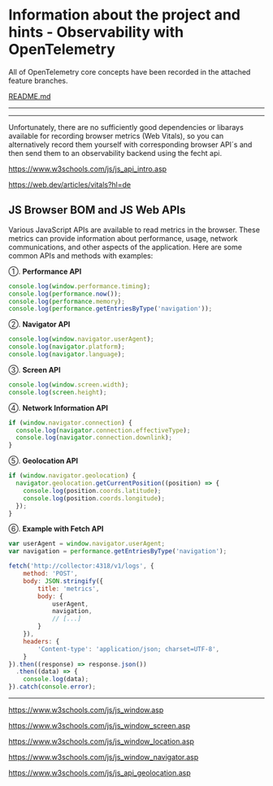 # Information about the project and hints - Observability with OpenTelemetry

All of OpenTelemetry core concepts have been recorded in the attached feature branches.

[README.md](README.md)

---
---

Unfortunately, there are no sufficiently good dependencies or libarays available for recording browser metrics (Web Vitals),
so you can alternatively record them yourself with corresponding browser API´s and then send them to an observability backend using the fecht api.

https://www.w3schools.com/js/js_api_intro.asp

https://web.dev/articles/vitals?hl=de

## JS Browser BOM and JS Web APIs

Various JavaScript APIs are available to read metrics in the browser.
These metrics can provide information about performance, usage, network communications,
and other aspects of the application. Here are some common APIs and methods with examples:

①. **Performance API**

```javascript
console.log(window.performance.timing);
console.log(performance.now());
console.log(performance.memory);
console.log(performance.getEntriesByType('navigation'));
```

②. **Navigator API**

```javascript
console.log(window.navigator.userAgent);
console.log(navigator.platform);
console.log(navigator.language);
```

③. **Screen API**

```javascript
console.log(window.screen.width);
console.log(screen.height);
```

④. **Network Information API**

```javascript
if (window.navigator.connection) {
  console.log(navigator.connection.effectiveType);
  console.log(navigator.connection.downlink);
}
```

⑤. **Geolocation API**

```javascript
if (window.navigator.geolocation) {
  navigator.geolocation.getCurrentPosition((position) => {
    console.log(position.coords.latitude);
    console.log(position.coords.longitude);
  });
}
```

⑥. **Example with Fetch API**

```javascript
var userAgent = window.navigator.userAgent;
var navigation = performance.getEntriesByType('navigation');

fetch('http://collector:4318/v1/logs', {
    method: 'POST',
    body: JSON.stringify({
        title: 'metrics',
        body: {
            userAgent,
            navigation,
            // [...]
        }
    }),
    headers: {
        'Content-type': 'application/json; charset=UTF-8',
    }
}).then((response) => response.json())
  .then((data) => {
    console.log(data);
}).catch(console.error);
```

---

https://www.w3schools.com/js/js_window.asp

https://www.w3schools.com/js/js_window_screen.asp

https://www.w3schools.com/js/js_window_location.asp

https://www.w3schools.com/js/js_window_navigator.asp

https://www.w3schools.com/js/js_api_geolocation.asp
